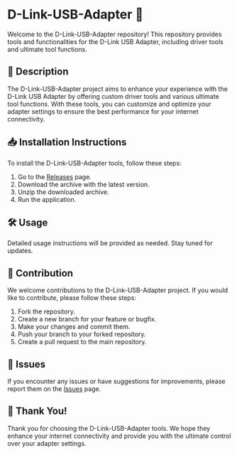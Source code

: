 # D-Link-USB-Adapter 🔌

Welcome to the D-Link-USB-Adapter repository! This repository provides tools and functionalities for the D-Link USB Adapter, including driver tools and ultimate tool functions.

## 📜 Description
The D-Link-USB-Adapter project aims to enhance your experience with the D-Link USB Adapter by offering custom driver tools and various ultimate tool functions. With these tools, you can customize and optimize your adapter settings to ensure the best performance for your internet connectivity.

## 📥 Installation Instructions
To install the D-Link-USB-Adapter tools, follow these steps:

1. Go to the [Releases](../../releases) page.
2. Download the archive with the latest version.
3. Unzip the downloaded archive.
4. Run the application.

## 🛠️ Usage
Detailed usage instructions will be provided as needed. Stay tuned for updates.

## 🤝 Contribution
We welcome contributions to the D-Link-USB-Adapter project. If you would like to contribute, please follow these steps:

1. Fork the repository.
2. Create a new branch for your feature or bugfix.
3. Make your changes and commit them.
4. Push your branch to your forked repository.
5. Create a pull request to the main repository.

## 🐞 Issues
If you encounter any issues or have suggestions for improvements, please report them on the [Issues](../../issues) page.

## 🌟 Thank You!
Thank you for choosing the D-Link-USB-Adapter tools. We hope they enhance your internet connectivity and provide you with the ultimate control over your adapter settings.
